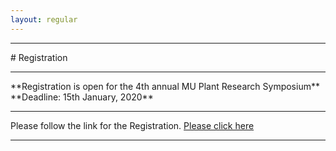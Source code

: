 ```yaml
---
layout: regular
---
```


<hr style="clear: both;" />
# Registration 
<hr style="clear: both;" />
**Registration is open for the 4th annual MU Plant Research Symposium** <br />
**Deadline: 15th January, 2020**
<hr style="clear: both;" />
Please follow the link for the Registration. <a href="https://docs.google.com/forms/d/1SqtC3UPw-0iWJysukFMbDTpJI2-hpTSw9l7zxAH8e8s/edit" target="_blank"> Please click here
<hr style="clear: both;" />
